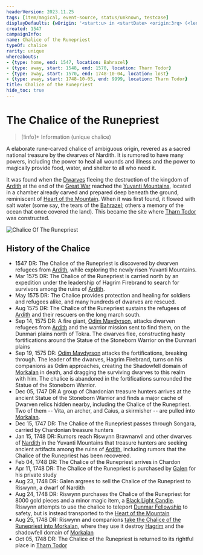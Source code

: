 ```yaml
---
headerVersion: 2023.11.25
tags: [item/magical, event-source, status/unknown, testcase]
displayDefaults: {wOrigin: '<start:u> in <startDate> <origin:3rq> (<length> ago)', dCurrent: ''}
created: 1547
campaignInfo:
name: Chalice of the Runepriest
typeOf: chalice
rarity: unique
whereabouts:
- {type: home, end: 1547, location: Bahrazel}
- {type: away, start: 1548, end: 1570, location: Tharn Todor}
- {type: away, start: 1570, end: 1748-10-04, location: lost}
- {type: away, start: 1748-10-05, end: 9999, location: Tharn Todor}
title: Chalice of the Runepriest
hide_toc: true
---
```

# The Chalice of the Runepriest
>[!info]+ Information
> (unique chalice)
> 
> 
>> 

A elaborate rune-carved chalice of ambiguous origin, revered as a sacred national treasure by the dwarves of Nardith. It is rumored to have many powers, including the power to heal all wounds and illness and the power to magically provide food, water, and shelter to all who need it. 

It was found when the [Dwarves](<../../species/children-of-the-embodied-gods/dwarves/dwarves.md>) fleeing the destruction of the kingdom of [Ardith](<../../gazetteer/sentinel-range/dwarven-kingdoms/ardith.md>) at the end of the [Great War](<../../events/1500s/great-war.md>) reached the [Yuvanti Mountains](<../../gazetteer/greater-dunmar/yuvanti-mountains.md>), located in a chamber already carved and prepared deep beneath the ground, reminiscent of [Heart of the Mountain](<../../cosmology/multiverse/spiritual-realms/divine-realms/heart-of-the-mountain.md>). When it was first found, it flowed with salt water (some say, the tears of the [Bahrazel](<../../cosmology/gods/embodied-gods/bahrazel.md>); others a memory of the ocean that once covered the land). This became the site where [Tharn Todor](<../../gazetteer/greater-dunmar/realms/nardith/tharn-todor.md>) was constructed. 

![Chalice Of The Runepriest](../../assets/chalice-of-the-runepriest.png)

## History of the Chalice
- 1547 DR: The Chalice of the Runepriest is discovered by dwarven refugees from [Ardith](<../../gazetteer/sentinel-range/dwarven-kingdoms/ardith.md>), while exploring the newly risen Yuvanti Mountains. 
- Mar 1575 DR: The Chalice of the Runepriest is carried north by an expedition under the leadership of Hagrim Firebrand to search for survivors among the ruins of [Ardith](<../../gazetteer/sentinel-range/dwarven-kingdoms/ardith.md>). 
- May 1575 DR: The Chalice provides protection and healing for soldiers and refugees alike, and many hundreds of dwarves are rescued. 
- Aug 1575 DR: The Chalice of the Runepriest sustains the refugees of [Ardith](<../../gazetteer/sentinel-range/dwarven-kingdoms/ardith.md>) and their rescuers on the long march south.
- Sep 14, 1575 DR: A fire giant, [Odim Mavdyrson](<../../people/historical-figures/odim-mavdyrson.md>), attacks dwarven refugees from [Ardith](<../../gazetteer/sentinel-range/dwarven-kingdoms/ardith.md>) and the warrior mission sent to find them, on the Dunmari plains north of Tokra. The dwarves flee, constructing hasty fortifications around the Statue of the Stoneborn Warrior on the Dunmari plains
- Sep 19, 1575 DR: [Odim Mavdyrson](<../../people/historical-figures/odim-mavdyrson.md>) attacks the fortifications, breaking through. The leader of the dwarves, Hagrim Firebrand, turns on his companions as Odim approaches, creating the Shadowfell domain of [Morkalan](<../../cosmology/multiverse/echo-realms/shadowfell/morkalan.md>) in death, and dragging the surviving dwarves to this realm with him. The chalice is abandoned in the fortifications surrounded the Statue of the Stoneborn Warrior. 
- Dec 05, 1747 DR A group of Chardonian treasure hunters arrives at the ancient Statue of the Stoneborn Warrior and finds a major cache of Dwarven relics hidden nearby, including the Chalice of the Runepriest. Two of them -- Vita, an archer, and Caius, a skirmisher -- are pulled into [Morkalan](<../../cosmology/multiverse/echo-realms/shadowfell/morkalan.md>).
- Dec 15, 1747 DR: The Chalice of the Runepriest passes through Songara, carried by Chardonian treasure hunters 
- Jan 15, 1748 DR: Rumors reach Riswynn Brawnanvil and other dwarves of [Nardith](<../../gazetteer/greater-dunmar/realms/nardith/nardith.md>) in the Yuvanti Mountains that treasure hunters are seeking ancient artifacts among the ruins of [Ardith](<../../gazetteer/sentinel-range/dwarven-kingdoms/ardith.md>), including rumors that the Chalice of the Runepriest has been recovered.
- Feb 04, 1748 DR: The Chalice of the Runepriest arrives in Chardon
- Apr 11, 1748 DR: The Chalice of the Runepriest is purchased by [Galen](<../../people/chardonians/galen.md>) for his private study
- Aug 23, 1748 DR: Galen argrees to sell the Chalice of the Runepriest to Riswynn, a dwarf of Nardith
- Aug 24, 1748 DR: Riswynn purchases the Chalice of the Runepriest for 8000 gold pieces and a minor magic item, a [Black Light Candle](<../../campaigns/dunmari-frontier/treasure/treasure-from-agata/black-light-candle.md>). Riswynn attempts to use the chalice to teleport [Dunmar Fellowship](<../../people/pcs/dunmar-fellowship/dunmar-fellowship.md>) to safety, but is instead transported to the [Heart of the Mountain](<../../cosmology/multiverse/spiritual-realms/divine-realms/heart-of-the-mountain.md>)
- Aug 25, 1748 DR: Riswynn and companions [take the Chalice of the Runepriest into Morkalan](<../../campaigns/dunmari-frontier/session-notes/session-53-54-dufr.md>), where they use it destroy [Hagrim](<../../people/dwarves/hagrim.md>) and the shadowfell domain of [Morkalan](<../../cosmology/multiverse/echo-realms/shadowfell/morkalan.md>)
- Oct 05, 1748 DR: The Chalice of the Runepriest is returned to its rightful place in [Tharn Todor](<../../gazetteer/greater-dunmar/realms/nardith/tharn-todor.md>)
